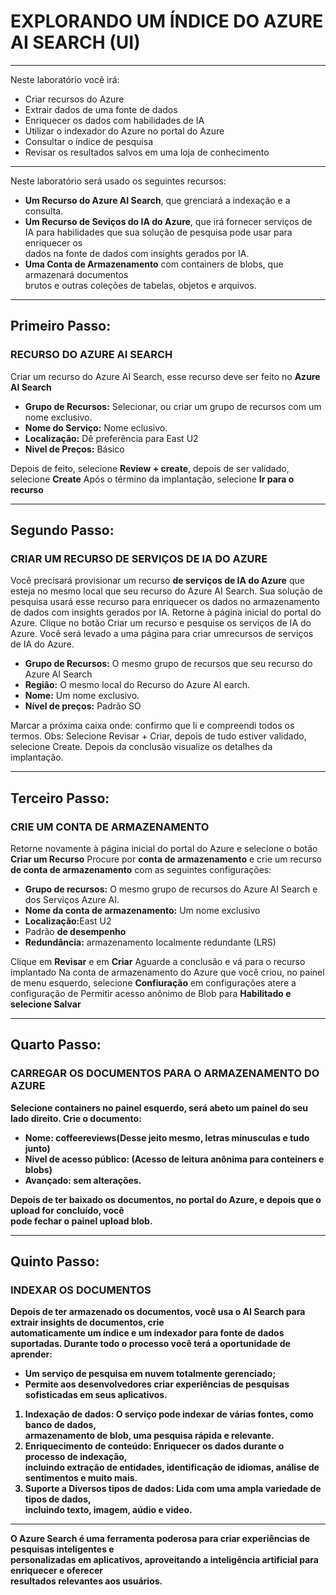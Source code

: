 <h1>EXPLORANDO UM ÍNDICE DO AZURE AI SEARCH (UI)</h1>
<hr>
Neste laboratório você irá:
<ul>
    <li>Criar recursos do Azure</li>
    <li>Extrair dados de uma fonte de dados</li>
    <li>Enriquecer os dados com habilidades de IA</li>
    <li>Utilizar o indexador do Azure no portal do Azure</li>
    <li>Consultar o índice de pesquisa</li>
    <li>Revisar os resultados salvos em uma loja de conhecimento</li>
</ul>
<hr>
Neste laboratório será usado os seguintes recursos:
<ul>
    <li><b>Um Recurso do Azure AI Search</b>, que grenciará a indexação e a consulta.</li>
    <li><b>Um Recurso de Seviços do IA do Azure</b>, que irá fornecer serviços de <br>
    IA para habilidades que sua solução de pesquisa pode usar para enriquecer os  <br>
    dados na fonte de dados com insights gerados por IA.</li>
    <li><b>Uma Conta de Armazenamento</b> com containers de blobs, que armazenará documentos <br>
    brutos e outras coleções de tabelas, objetos e arquivos.</li>
</ul>
<hr>
<h2>Primeiro Passo:</h2>
<h3>RECURSO DO AZURE AI SEARCH</h3>
Criar um recurso do Azure AI Search, esse recurso deve ser feito no <b>Azure AI Search</b>
<ul>
    <li><b>Grupo de Recursos:</b> Selecionar,  ou criar um grupo de recursos com um nome exclusivo.</li>
    <li><b>Nome do Serviço:</b> Nome eclusivo.</li>
    <li><b>Localização:</b> Dê preferência para East U2</li>
    <li><b>Nivel de Preços:</b> Básico</li>
</ul>
Depois de feito, selecione <b>Review + create</b>, depois de ser validado, selecione <b>Create</b>
Após o término da implantação, selecione <b>Ir para o recurso</b>
<hr>
<h2>Segundo Passo:</h2>
<h3>CRIAR UM RECURSO DE SERVIÇOS DE IA DO AZURE</h3>
Você precisará provisionar um recurso <b>de serviços de IA do Azure</b> que esteja no mesmo local que seu recurso do Azure AI Search. Sua solução de pesquisa usará esse recurso para enriquecer os dados no armazenamento de dados com insights gerados por IA.
Retorne à página inicial do portal do Azure. Clique no botão Criar um recurso e pesquise os serviços de IA do Azure. Você será levado a uma página para criar umrecursos de serviços de IA do Azure.
<ul>
    <li><b>Grupo de Recursos:</b> O mesmo grupo de recursos que seu recurso do Azure AI Search</li>
    <li><b>Região:</b> O mesmo local do Recurso do Azure AI earch.</li>
    <li><b>Nome:</b> Um nome exclusivo.</li>
    <li><b>Nível de preços:</b> Padrão SO</li>
</ul>
Marcar a próxima caixa onde: confirmo que li e compreendi todos os termos.
Obs: Selecione Revisar + Criar, depois de tudo estiver validado, selecione Create.
Depois da conclusão visualize os detalhes da implantação.
<hr>
<h2>Terceiro Passo:</h2>
<h3>CRIE UM CONTA DE ARMAZENAMENTO</h3>
Retorne novamente à página inicial do portal do Azure e selecione o botão 
<b>Criar um Recurso</b>
Procure por <b>conta de armazenamento</b> e crie um recurso <b>de conta de armazenamento</b> com as seguintes configurações:
<ul>
    <li><b>Grupo de recursos:</b> O mesmo grupo de recursos do Azure AI Search e dos Serviços Azure AI.</li>
    <li><b>Nome da conta de armazenamento:</b> Um nome exclusivo</li>
    <li><b>Localização:</b>East U2</li>
    <li>Padrão <b>de desempenho</b></li> 
    <li><b>Redundância:</b> armazenamento localmente redundante (LRS)
</ul>
Clique em <b>Revisar</b> e em <b>Criar</b> Aguarde a conclusão e vá para o recurso implantado
Na conta de armazenamento do Azure que você criou, no painel de menu esquerdo, selecione <b>Confiuração</b> em configurações atere a configuração de Permitir acesso anônimo de Blob para <b>Habilitado e selecione <b>Salvar</b>
<hr>
<h2>Quarto Passo:</h2>
<h3>CARREGAR OS DOCUMENTOS PARA O ARMAZENAMENTO DO AZURE</h3>
Selecione <b>containers</b> no painel esquerdo, será abeto um painel do seu lado direito.
Crie o documento:
<ul>
    <li><b>Nome:</b> coffeereviews(Desse jeito mesmo, letras minusculas e tudo junto)</li>
    <li><b>Nivel de acesso público:</b> (Acesso de leitura anônima para conteiners e blobs)</li>
    <li><b>Avançado:</b> sem alterações.
</ul>
Depois de ter baixado os documentos, no portal do Azure, e depois que o upload for concluído, você <br>
pode fechar o painel upload blob.
<hr>
<h2>Quinto Passo:</h2>
<h3>INDEXAR OS DOCUMENTOS</h3>
Depois de ter armazenado os documentos, você usa o AI Search para extrair insights de documentos, crie <br>
automaticamente um índice e um indexador para fonte de dados suportadas.
Durante todo o processo você terá a oportunidade de aprender:
<ul>
    <li>Um serviço de pesquisa em nuvem totalmente gerenciado;</li>
    <li>Permite aos desenvolvedores criar experiências de pesquisas sofisticadas em seus aplicativos.</li>
</ul>
<ol>
    <li><b>Indexação de dados:</b> O serviço pode indexar de várias fontes, como banco de dados, <br>
    armazenamento de blob, uma pesquisa rápida e relevante.</li>
    <li><b>Enriquecimento de conteúdo:</b> Enriquecer os dados durante o processo de indexação, <br>
    incluindo extração de entidades, identificação de idiomas, análise de sentimentos e muito mais.</li>
    <li><b>Suporte a Diversos tipos de dados:</b> Lida com uma ampla variedade de tipos de dados, <br>
    incluindo texto, imagem, aúdio e video.</li>
</ol>
<hr>
O Azure Search é uma ferramenta poderosa para criar experiências de pesquisas inteligentes e <br>
personalizadas em aplicativos, aproveitando a inteligência artificial para enriquecer e oferecer <br>
resultados relevantes aos usuários.
<Explore an Azure AI Search index (UI)>








